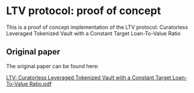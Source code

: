 # LTV protocol: proof of concept

This is a proof of concept implementation of the LTV protocol: Curatorless Leveraged Tokenized Vault with a Constant Target Loan-To-Value Ratio

## Original paper

The original paper can be found here:

[LTV: Curatorless Leveraged Tokenized Vault with a Constant Target Loan-To-Value Ratio.pdf](https://github.com/ltvprotocol/papers/blob/main/LTV_Curatorless_Leveraged_Tokenized_Vault_with_a_Constant_Target_Loan-To-Value_Ratio.pdf)